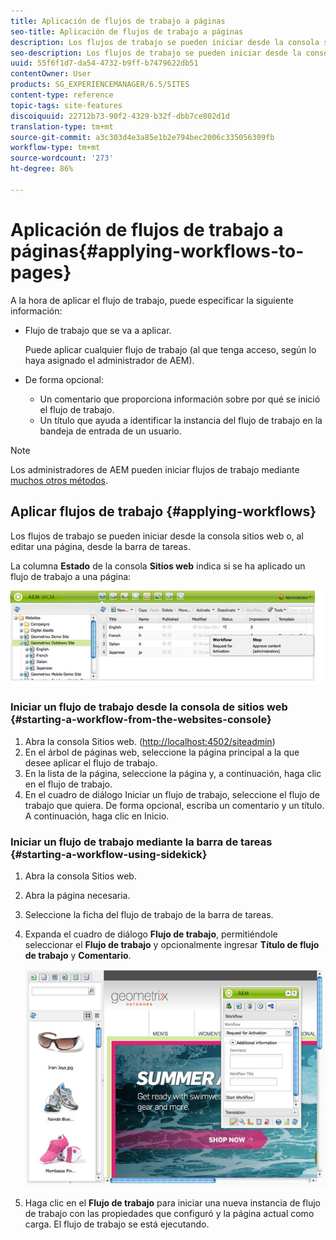 ```yaml
---
title: Aplicación de flujos de trabajo a páginas
seo-title: Aplicación de flujos de trabajo a páginas
description: Los flujos de trabajo se pueden iniciar desde la consola sitios web o, al editar una página, desde la barra de tareas.
seo-description: Los flujos de trabajo se pueden iniciar desde la consola sitios web o, al editar una página, desde la barra de tareas.
uuid: 55f6f1d7-da54-4732-b9ff-b7479622db51
contentOwner: User
products: SG_EXPERIENCEMANAGER/6.5/SITES
content-type: reference
topic-tags: site-features
discoiquuid: 22712b73-90f2-4329-b32f-dbb7ce802d1d
translation-type: tm+mt
source-git-commit: a3c303d4e3a85e1b2e794bec2006c335056309fb
workflow-type: tm+mt
source-wordcount: '273'
ht-degree: 86%

---
```



# Aplicación de flujos de trabajo a páginas{#applying-workflows-to-pages}

A la hora de aplicar el flujo de trabajo, puede especificar la siguiente información:

* Flujo de trabajo que se va a aplicar.

   Puede aplicar cualquier flujo de trabajo (al que tenga acceso, según lo haya asignado el administrador de AEM).
* De forma opcional:

   * Un comentario que proporciona información sobre por qué se inició el flujo de trabajo.
   * Un título que ayuda a identificar la instancia del flujo de trabajo en la bandeja de entrada de un usuario.

>[!NOTE]
>
>Los administradores de AEM pueden iniciar flujos de trabajo mediante [muchos otros métodos](/help/sites-administering/workflows-starting.md).

## Aplicar flujos de trabajo {#applying-workflows}

Los flujos de trabajo se pueden iniciar desde la consola sitios web o, al editar una página, desde la barra de tareas.

La columna **Estado** de la consola **Sitios web** indica si se ha aplicado un flujo de trabajo a una página:

![workflow status](assets/workflowstatus.png)

### Iniciar un flujo de trabajo desde la consola de sitios web {#starting-a-workflow-from-the-websites-console}

1. Abra la consola Sitios web. ([http://localhost:4502/siteadmin](http://localhost:4502/siteadmin))
1. En el árbol de páginas web, seleccione la página principal a la que desee aplicar el flujo de trabajo.
1. En la lista de la página, seleccione la página y, a continuación, haga clic en el flujo de trabajo.
1. En el cuadro de diálogo Iniciar un flujo de trabajo, seleccione el flujo de trabajo que quiera. De forma opcional, escriba un comentario y un título. A continuación, haga clic en Inicio.

### Iniciar un flujo de trabajo mediante la barra de tareas  {#starting-a-workflow-using-sidekick}

1. Abra la consola Sitios web. 
1. Abra la página necesaria.
1. Seleccione la ficha del flujo de trabajo de la barra de tareas.
1. Expanda el cuadro de diálogo **Flujo de trabajo**, permitiéndole seleccionar el **Flujo de trabajo** y opcionalmente ingresar **Título de flujo de trabajo** y **Comentario**.

   ![workflow startsidebarra de tareas](assets/workflowstartsidekick.png)

1. Haga clic en el **Flujo de trabajo** para iniciar una nueva instancia de flujo de trabajo con las propiedades que configuró y la página actual como carga. El flujo de trabajo se está ejecutando.

